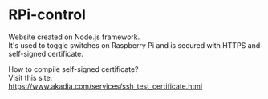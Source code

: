 # RPi-control

Website created on Node.js framework.<br>
It's used to toggle switches on Raspberry Pi and is secured with HTTPS and self-signed certificate.<br>

How to compile self-signed certificate?<br>
Visit this site:<br>
https://www.akadia.com/services/ssh_test_certificate.html
